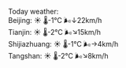 Today weather:  
Beijing: ☀️   🌡️-1°C 🌬️↓22km/h  
Tianjin: ☀️   🌡️-2°C 🌬️↘15km/h  
Shijiazhuang: ☀️   🌡️-1°C 🌬️→4km/h  
Tangshan: ☀️   🌡️-2°C 🌬️↘8km/h  
